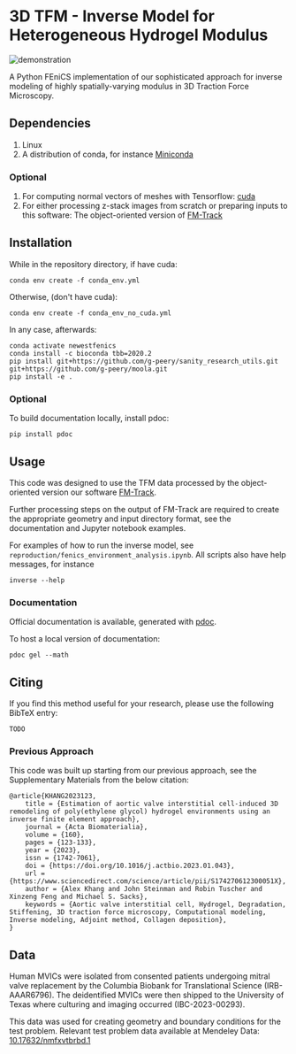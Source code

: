 # 3D TFM - Inverse Model for Heterogeneous Hydrogel Modulus

![demonstration](/images/hMVIC%20-%20ECM%20and%20u%20-%20Black%20Background.png)

A Python FEniCS implementation of our sophisticated approach for inverse modeling of highly spatially-varying modulus in 3D Traction Force Microscopy.

## Dependencies

1. Linux
2. A distribution of conda, for instance [Miniconda](https://www.anaconda.com/docs/getting-started/miniconda/install#linux)

### Optional

1. For computing normal vectors of meshes with Tensorflow: [cuda](https://docs.nvidia.com/cuda/cuda-installation-guide-linux/)
2. For either processing z-stack images from scratch or preparing inputs to this software: The object-oriented version of [FM-Track](https://github.com/elejeune11/FM-Track/tree/objectoriented)

## Installation

While in the repository directory, if have cuda:

```
conda env create -f conda_env.yml
```

Otherwise, (don't have cuda):

```
conda env create -f conda_env_no_cuda.yml
```

In any case, afterwards:

```
conda activate newestfenics
conda install -c bioconda tbb=2020.2
pip install git+https://github.com/g-peery/sanity_research_utils.git git+https://github.com/g-peery/moola.git
pip install -e .
```

### Optional

To build documentation locally, install pdoc:

```
pip install pdoc
```

## Usage

This code was designed to use the TFM data processed by the object-oriented version our software [FM-Track](https://github.com/elejeune11/FM-Track/tree/objectoriented).

Further processing steps on the output of FM-Track are required to create the appropriate geometry and input directory format, see the documentation and Jupyter notebook examples.

For examples of how to run the inverse model, see `reproduction/fenics_environment_analysis.ipynb`. All scripts also have help messages, for instance

```
inverse --help
```

### Documentation

Official documentation is available, generated with [pdoc](https://pdoc.dev/).

To host a local version of documentation:

```
pdoc gel --math
```

## Citing

If you find this method useful for your research, please use the following BibTeX entry:

```
TODO
```

### Previous Approach

This code was built up starting from our previous approach, see the Supplementary Materials from the below citation:

```
@article{KHANG2023123,
    title = {Estimation of aortic valve interstitial cell-induced 3D remodeling of poly(ethylene glycol) hydrogel environments using an inverse finite element approach},
    journal = {Acta Biomaterialia},
    volume = {160},
    pages = {123-133},
    year = {2023},
    issn = {1742-7061},
    doi = {https://doi.org/10.1016/j.actbio.2023.01.043},
    url = {https://www.sciencedirect.com/science/article/pii/S174270612300051X},
    author = {Alex Khang and John Steinman and Robin Tuscher and Xinzeng Feng and Michael S. Sacks},
    keywords = {Aortic valve interstitial cell, Hydrogel, Degradation, Stiffening, 3D traction force microscopy, Computational modeling, Inverse modeling, Adjoint method, Collagen deposition},
}
```

## Data

Human MVICs were isolated from consented patients undergoing mitral valve replacement by the Columbia Biobank for Translational Science (IRB-AAAR6796). The deidentified MVICs were then shipped to the University of Texas where culturing and imaging occurred (IBC-2023-00293).

This data was used for creating geometry and boundary conditions for the test problem. Relevant test problem data available at Mendeley Data: [10.17632/nmfxvtbrbd.1](https://doi.org/10.17632/nmfxvtbrbd.1)


